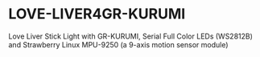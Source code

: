 # LOVE-LIVER4GR-KURUMI
Love Liver Stick Light with GR-KURUMI, Serial Full Color LEDs (WS2812B) and  Strawberry Linux MPU-9250 (a 9-axis motion sensor module)
